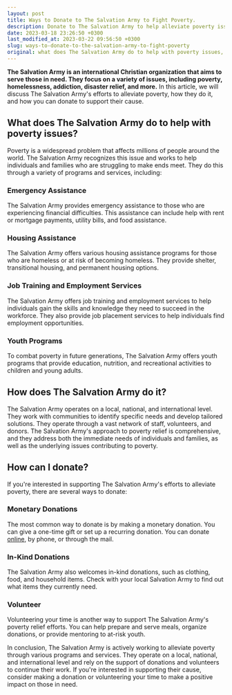 ```yaml
---
layout: post
title: Ways to Donate to The Salvation Army to Fight Poverty.
description: Donate to The Salvation Army to help alleviate poverty issues. Learn more about how they help and how you can contribute. 
date: 2023-03-18 23:26:50 +0300
last_modified_at: 2023-03-22 09:56:50 +0300
slug: ways-to-donate-to-the-salvation-army-to-fight-poverty
original: what does The Salvation Army do to help with poverty issues, how do they do it, how can i donate?
---
```

**The Salvation Army is an international Christian organization that aims to serve those in need. They focus on a variety of issues, including poverty, homelessness, addiction, disaster relief, and more.** In this article, we will discuss The Salvation Army's efforts to alleviate poverty, how they do it, and how you can donate to support their cause.

## What does The Salvation Army do to help with poverty issues?

Poverty is a widespread problem that affects millions of people around the world. The Salvation Army recognizes this issue and works to help individuals and families who are struggling to make ends meet. They do this through a variety of programs and services, including:

### Emergency Assistance

The Salvation Army provides emergency assistance to those who are experiencing financial difficulties. This assistance can include help with rent or mortgage payments, utility bills, and food assistance.

### Housing Assistance

The Salvation Army offers various housing assistance programs for those who are homeless or at risk of becoming homeless. They provide shelter, transitional housing, and permanent housing options.

### Job Training and Employment Services

The Salvation Army offers job training and employment services to help individuals gain the skills and knowledge they need to succeed in the workforce. They also provide job placement services to help individuals find employment opportunities.

### Youth Programs

To combat poverty in future generations, The Salvation Army offers youth programs that provide education, nutrition, and recreational activities to children and young adults.

## How does The Salvation Army do it?

The Salvation Army operates on a local, national, and international level. They work with communities to identify specific needs and develop tailored solutions. They operate through a vast network of staff, volunteers, and donors. The Salvation Army's approach to poverty relief is comprehensive, and they address both the immediate needs of individuals and families, as well as the underlying issues contributing to poverty.

## How can I donate?

If you're interested in supporting The Salvation Army's efforts to alleviate poverty, there are several ways to donate:

### Monetary Donations

The most common way to donate is by making a monetary donation. You can give a one-time gift or set up a recurring donation. You can donate [online](https://www.salvationarmy.org/), by phone, or through the mail.

### In-Kind Donations

The Salvation Army also welcomes in-kind donations, such as clothing, food, and household items. Check with your local Salvation Army to find out what items they currently need.

### Volunteer

Volunteering your time is another way to support The Salvation Army's poverty relief efforts. You can help prepare and serve meals, organize donations, or provide mentoring to at-risk youth.

In conclusion, The Salvation Army is actively working to alleviate poverty through various programs and services. They operate on a local, national, and international level and rely on the support of donations and volunteers to continue their work. If you're interested in supporting their cause, consider making a donation or volunteering your time to make a positive impact on those in need.